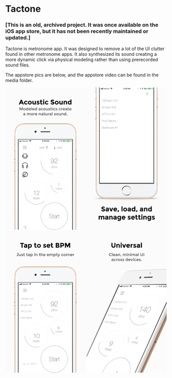 # Tactone
 
### [This is an old, archived project. It was once available on the iOS app store, but it has not been recently maintained or updated.]

Tactone is metronome app. It was designed to remove a lot of the UI clutter found in other metronome apps. It also synthesized its sound creating a more dynamic click via physical modeling rather than using prerecorded sound files.

The appstore pics are below, and the appstore video can be found in the media folder.

<img src="https://github.com/justKD/Tactone/blob/master/Tactone/media/1.jpg?raw=true" width="250">

<img src="https://github.com/justKD/Tactone/blob/master/Tactone/media/2.jpg?raw=true" width="250">

<img src="https://github.com/justKD/Tactone/blob/master/Tactone/media/3.jpg?raw=true" width="250">

<img src="https://github.com/justKD/Tactone/blob/master/Tactone/media/4.jpg?raw=true" width="250">